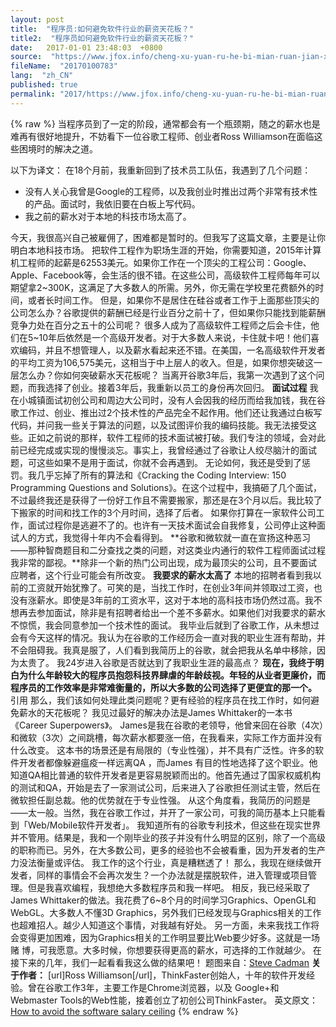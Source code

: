 ```yaml
---
layout: post
title:  "程序员:如何避免软件行业的薪资天花板？"
title2:  "程序员如何避免软件行业的薪资天花板？"
date:   2017-01-01 23:48:03  +0800
source:  "https://www.jfox.info/cheng-xu-yuan-ru-he-bi-mian-ruan-jian-xing-ye-de-xin-zi-tian-hua-ban.html"
fileName:  "20170100783"
lang:  "zh_CN"
published: true
permalink: "2017/https://www.jfox.info/cheng-xu-yuan-ru-he-bi-mian-ruan-jian-xing-ye-de-xin-zi-tian-hua-ban.html"
---
```

{% raw %}
当程序员到了一定的阶段，通常都会有一个瓶颈期，随之的薪水也是难再有很好地提升，不妨看下一位谷歌工程师、创业者Ross Williamson在面临这些困境时的解决之道。

以下为译文： 
在18个月前，我重新回到了技术员工队伍，我遇到了几个问题：

- 没有人关心我曾是Google的工程师，以及我创业时推出过两个非常有技术性的产品。面试时，我依旧要在白板上写代码。
- 我之前的薪水对于本地的科技市场太高了。

今天，我很高兴自己被雇佣了，困难都是暂时的。但我写了这篇文章，主要是让你明白本地科技市场。 
把软件工程作为职场生涯的开始，你需要知道，2015年计算机工程师的起薪是62553美元。如果你工作在一个顶尖的工程公司：Google、Apple、Facebook等，会生活的很不错。在这些公司，高级软件工程师每年可以期望拿2~300K，这满足了大多数人的所需。另外，你无需在学校里花费额外的时间，或者长时间工作。 
但是，如果你不是居住在硅谷或者工作于上面那些顶尖的公司怎么办？谷歌提供的薪酬已经是行业百分之前十了，但如果你只能找到能薪酬竞争力处在百分之五十的公司呢？ 
很多人成为了高级软件工程师之后会卡住，他们在5~10年后依然是一个高级开发者。对于大多数人来说，卡住就卡吧！他们喜欢编码，并且不想管理人，以及薪水看起来还不错。在美国，一名高级软件开发者的平均工资为106,575美元，这相当于中上层人的收入。但是，如果你想突破这一层怎么办？你如何突破薪水天花板呢？ 
当离开谷歌3年后，我第一次遇到了这个问题，而我选择了创业。接着3年后，我重新以员工的身份再次回归。 
**面试过程**
我在小城镇面试初创公司和周边大公司时，没有人会因我的经历而给我加钱，我在谷歌工作过、创业、推出过2个技术性的产品完全不起作用。他们还让我通过白板写代码，并问我一些关于算法的问题，以及试图评价我的编码技能。我无法接受这些。正如之前说的那样，软件工程师的技术面试被打破。我们专注的领域，会对此前已经完成或实现的慢慢淡忘。事实上，我曾经通过了谷歌让人绞尽脑汁的面试题，可这些如果不是用于面试，你就不会再遇到。 
无论如何，我还是受到了惩罚。我几乎忘掉了所有的算法和《Cracking the Coding Interview: 150 Programming Questions and Solutions》。在这个过程中，我搞砸了几个面试，不过最终我还是获得了一份好工作且不需要搬家，那还是在3个月以后。我比较了下搬家的时间和找工作的3个月时间，选择了后者。 
如果你打算在一家软件公司工作，面试过程你是逃避不了的。也许有一天技术面试会自我修复，公司停止这种面试人的方式，我觉得十年内不会看得到。 
**谷歌和微软就一直在宣扬这种恶习——那种智商题目和二分查找之类的问题，对这类业内通行的软件工程师面试过程我非常的鄙视。**除非一个新的热门公司出现，成为最顶尖的公司，且不要面试应聘者，这个行业可能会有所改变。 
**我要求的薪水太高了**
本地的招聘者看到我以前的工资就开始犹豫了。可笑的是，当找工作时，在创业3年间并领取过工资，也没有涨薪水。即使是3年前的工资水平，这对于本地的高科技市场仍然过高。我不想再去参加面试，除非是有招聘者给出一个差不多薪水。如果他们对我要求的薪水不惊慌，我会同意参加一个技术性的面试。 
我毕业后就到了谷歌工作，从未想过会有今天这样的情况。我认为在谷歌的工作经历会一直对我的职业生涯有帮助，并不会阻碍我。我真是服了，人们看到我简历上的谷歌，就会把我从名单中移除，因为太贵了。 
我24岁进入谷歌是否就达到了我职业生涯的最高点？ 
**现在，我终于明白为什么年龄较大的程序员抱怨科技界肆虐的年龄歧视。年轻的从业者更廉价，而程序员的工作效率是非常难衡量的，所以大多数的公司选择了更便宜的那一个。**
引用 那么，我们该如何处理此类问题呢？更有经验的程序员在找工作时，如何避免薪水的天花板呢？ 
我见过最好的解决办法是James Whittaker的一本书《Career Superpowers》。 
James是我在谷歌的老领导，他曾来回在谷歌（4次）和微软（3次）之间跳槽，每次薪水都要涨一倍，在我看来，实际工作方面并没有什么改变。 
这本书的场景还是有局限的（专业性强），并不具有广泛性。许多的软件开发者都像躲避瘟疫一样远离QA ，而James 有目的性地选择了这个职业。他知道QA相比普通的软件开发者是更容易脱颖而出的。他首先通过了国家权威机构的测试和QA，开始是去了一家测试公司，后来进入了谷歌担任测试主管，然后在微软担任副总裁。他的优势就在于专业性强。 
从这个角度看，我简历的问题是——太一般。当然，我在谷歌工作过，并开了一家公司，可我的简历基本上只能看到「Web/Mobile软件开发者」。 
我知道所有的谷歌专利技术，但这些在现实世界并不管用。结果是，我和一个刚毕业的孩子并没有什么明显的区别，除了一个高级的职称而已。另外，在大多数公司，更多的经验也不会被看重，因为开发者的生产力没法衡量或评估。 
我工作的这个行业，真是糟糕透了！ 
那么，我现在继续做开发者，同样的事情会不会再次发生？一个办法就是摆脱软件，进入管理或项目管理。但是我喜欢编程，我想绝大多数程序员和我一样吧。 
相反，我已经采取了James Whittaker的做法。我花费了6~8个月的时间学习Graphics、OpenGL和WebGL。大多数人不懂3D Graphics，另外我们已经发现与Graphics相关的工作也超难招人。越少人知道这个事情，对我越有好处。 
另一方面，未来我找工作将会变得更加困难，因为Graphics相关的工作明显要比Web要少好多。这就是一场赌 博，可我愿意。大多时候，你想要获得更高的薪水，可选择的工作就越少。 
在接下来的几年，我们一起看看我这么做的结果吧！ 
题图来自：[Steve Cadman](/url.php?_src=&amp;isencode=1&amp;content=dGltZT0xNDM2NDIyOTIzNjI3JnVybD1odHRwcyUzQSUyRiUyRnd3dy5mbGlja3IuY29tJTJGcGhvdG9zJTJGc3RldmVjYWRtYW4lMkY=)
**关于作者：**
[url]Ross Williamson[/url]，ThinkFaster创始人，十年的软件开发经验。曾在谷歌工作3年，主要工作是Chrome浏览器，以及 Google+和Webmaster Tools的Web性能，接着创立了初创公司ThinkFaster。 
英文原文：[How to avoid the software salary ceiling](/url.php?_src=&amp;isencode=1&amp;content=dGltZT0xNDM2NDIyOTIzNjI3JnVybD1odHRwJTNBJTJGJTJGdGhpbmtmYXN0ZXIuY28lMkYyMDE1JTJGMDclMkZob3ctdG8tYXZvaWQtdGhlLXNvZnR3YXJlLXNhbGFyeS1jZWlsaW5n)
{% endraw %}